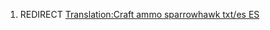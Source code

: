 1.  REDIRECT [Translation:Craft ammo sparrowhawk txt/es
    ES](Translation:Craft_ammo_sparrowhawk_txt/es_ES "wikilink")